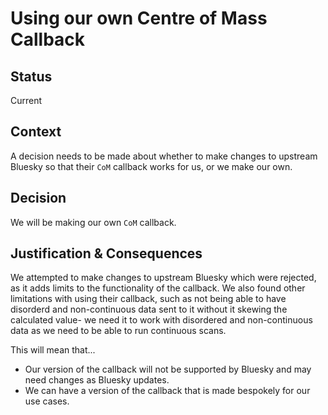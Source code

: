 # Using our own Centre of Mass Callback

## Status

Current

## Context

A decision needs to be made about whether to make changes to upstream Bluesky so that their `CoM` callback works for us, or we make our own.

## Decision

We will be making our own `CoM` callback.

## Justification & Consequences

We attempted to make changes to upstream Bluesky which were rejected, as it adds limits to the functionality of the callback. We also found other limitations with using their callback, such as not being able to have disorderd and non-continuous data sent to it without it skewing the calculated value- we need it to work with disordered and non-continuous data as we need to be able to run continuous scans.

This will mean that...
- Our version of the callback will not be supported by Bluesky and may need changes as Bluesky updates.
- We can have a version of the callback that is made bespokely for our use cases.